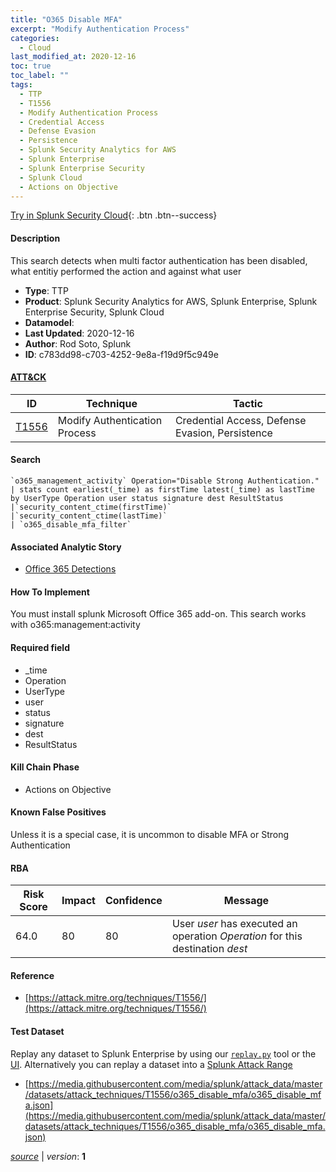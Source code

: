 ```yaml
---
title: "O365 Disable MFA"
excerpt: "Modify Authentication Process"
categories:
  - Cloud
last_modified_at: 2020-12-16
toc: true
toc_label: ""
tags:
  - TTP
  - T1556
  - Modify Authentication Process
  - Credential Access
  - Defense Evasion
  - Persistence
  - Splunk Security Analytics for AWS
  - Splunk Enterprise
  - Splunk Enterprise Security
  - Splunk Cloud
  - Actions on Objective
---
```




[Try in Splunk Security Cloud](https://www.splunk.com/en_us/cyber-security.html){: .btn .btn--success}

#### Description

This search detects when multi factor authentication has been disabled, what entitiy performed the action and against what user

- **Type**: TTP
- **Product**: Splunk Security Analytics for AWS, Splunk Enterprise, Splunk Enterprise Security, Splunk Cloud
- **Datamodel**: 
- **Last Updated**: 2020-12-16
- **Author**: Rod Soto, Splunk
- **ID**: c783dd98-c703-4252-9e8a-f19d9f5c949e


#### [ATT&CK](https://attack.mitre.org/)

| ID          | Technique   | Tactic      |
| ----------- | ----------- | ----------- |
| [T1556](https://attack.mitre.org/techniques/T1556/) | Modify Authentication Process | Credential Access, Defense Evasion, Persistence |

#### Search

```
`o365_management_activity` Operation="Disable Strong Authentication." 
| stats count earliest(_time) as firstTime latest(_time) as lastTime by UserType Operation user status signature dest ResultStatus 
|`security_content_ctime(firstTime)` 
|`security_content_ctime(lastTime)` 
| `o365_disable_mfa_filter`
```

#### Associated Analytic Story
* [Office 365 Detections](/stories/office_365_detections)


#### How To Implement
You must install splunk Microsoft Office 365 add-on. This search works with o365:management:activity

#### Required field
* _time
* Operation
* UserType
* user
* status
* signature
* dest
* ResultStatus


#### Kill Chain Phase
* Actions on Objective


#### Known False Positives
Unless it is a special case, it is uncommon to disable MFA or Strong Authentication


#### RBA

| Risk Score  | Impact      | Confidence   | Message      |
| ----------- | ----------- |--------------|--------------|
| 64.0 | 80 | 80 | User $user$ has executed an operation $Operation$ for this destination $dest$ |




#### Reference

* [https://attack.mitre.org/techniques/T1556/](https://attack.mitre.org/techniques/T1556/)



#### Test Dataset
Replay any dataset to Splunk Enterprise by using our [`replay.py`](https://github.com/splunk/attack_data#using-replaypy) tool or the [UI](https://github.com/splunk/attack_data#using-ui).
Alternatively you can replay a dataset into a [Splunk Attack Range](https://github.com/splunk/attack_range#replay-dumps-into-attack-range-splunk-server)

* [https://media.githubusercontent.com/media/splunk/attack_data/master/datasets/attack_techniques/T1556/o365_disable_mfa/o365_disable_mfa.json](https://media.githubusercontent.com/media/splunk/attack_data/master/datasets/attack_techniques/T1556/o365_disable_mfa/o365_disable_mfa.json)



[*source*](https://github.com/splunk/security_content/tree/develop/detections/cloud/o365_disable_mfa.yml) \| *version*: **1**
